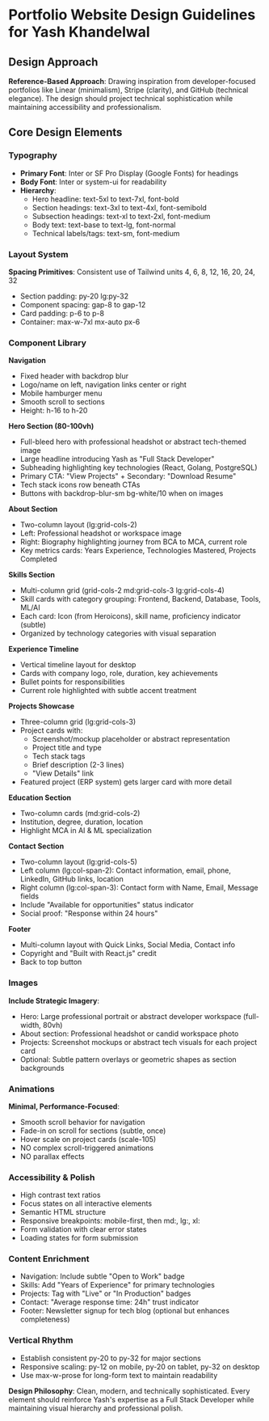 # Portfolio Website Design Guidelines for Yash Khandelwal

## Design Approach
**Reference-Based Approach**: Drawing inspiration from developer-focused portfolios like Linear (minimalism), Stripe (clarity), and GitHub (technical elegance). The design should project technical sophistication while maintaining accessibility and professionalism.

## Core Design Elements

### Typography
- **Primary Font**: Inter or SF Pro Display (Google Fonts) for headings
- **Body Font**: Inter or system-ui for readability
- **Hierarchy**:
  - Hero headline: text-5xl to text-7xl, font-bold
  - Section headings: text-3xl to text-4xl, font-semibold
  - Subsection headings: text-xl to text-2xl, font-medium
  - Body text: text-base to text-lg, font-normal
  - Technical labels/tags: text-sm, font-medium

### Layout System
**Spacing Primitives**: Consistent use of Tailwind units 4, 6, 8, 12, 16, 20, 24, 32
- Section padding: py-20 lg:py-32
- Component spacing: gap-8 to gap-12
- Card padding: p-6 to p-8
- Container: max-w-7xl mx-auto px-6

### Component Library

**Navigation**
- Fixed header with backdrop blur
- Logo/name on left, navigation links center or right
- Mobile hamburger menu
- Smooth scroll to sections
- Height: h-16 to h-20

**Hero Section (80-100vh)**
- Full-bleed hero with professional headshot or abstract tech-themed image
- Large headline introducing Yash as "Full Stack Developer"
- Subheading highlighting key technologies (React, Golang, PostgreSQL)
- Primary CTA: "View Projects" + Secondary: "Download Resume"
- Tech stack icons row beneath CTAs
- Buttons with backdrop-blur-sm bg-white/10 when on images

**About Section**
- Two-column layout (lg:grid-cols-2)
- Left: Professional headshot or workspace image
- Right: Biography highlighting journey from BCA to MCA, current role
- Key metrics cards: Years Experience, Technologies Mastered, Projects Completed

**Skills Section**
- Multi-column grid (grid-cols-2 md:grid-cols-3 lg:grid-cols-4)
- Skill cards with category grouping: Frontend, Backend, Database, Tools, ML/AI
- Each card: Icon (from Heroicons), skill name, proficiency indicator (subtle)
- Organized by technology categories with visual separation

**Experience Timeline**
- Vertical timeline layout for desktop
- Cards with company logo, role, duration, key achievements
- Bullet points for responsibilities
- Current role highlighted with subtle accent treatment

**Projects Showcase**
- Three-column grid (lg:grid-cols-3)
- Project cards with:
  - Screenshot/mockup placeholder or abstract representation
  - Project title and type
  - Tech stack tags
  - Brief description (2-3 lines)
  - "View Details" link
- Featured project (ERP system) gets larger card with more detail

**Education Section**
- Two-column cards (md:grid-cols-2)
- Institution, degree, duration, location
- Highlight MCA in AI & ML specialization

**Contact Section**
- Two-column layout (lg:grid-cols-5)
- Left column (lg:col-span-2): Contact information, email, phone, LinkedIn, GitHub links, location
- Right column (lg:col-span-3): Contact form with Name, Email, Message fields
- Include "Available for opportunities" status indicator
- Social proof: "Response within 24 hours"

**Footer**
- Multi-column layout with Quick Links, Social Media, Contact info
- Copyright and "Built with React.js" credit
- Back to top button

### Images
**Include Strategic Imagery**:
- Hero: Large professional portrait or abstract developer workspace (full-width, 80vh)
- About section: Professional headshot or candid workspace photo
- Projects: Screenshot mockups or abstract tech visuals for each project card
- Optional: Subtle pattern overlays or geometric shapes as section backgrounds

### Animations
**Minimal, Performance-Focused**:
- Smooth scroll behavior for navigation
- Fade-in on scroll for sections (subtle, once)
- Hover scale on project cards (scale-105)
- NO complex scroll-triggered animations
- NO parallax effects

### Accessibility & Polish
- High contrast text ratios
- Focus states on all interactive elements
- Semantic HTML structure
- Responsive breakpoints: mobile-first, then md:, lg:, xl:
- Form validation with clear error states
- Loading states for form submission

### Content Enrichment
- Navigation: Include subtle "Open to Work" badge
- Skills: Add "Years of Experience" for primary technologies
- Projects: Tag with "Live" or "In Production" badges
- Contact: "Average response time: 24h" trust indicator
- Footer: Newsletter signup for tech blog (optional but enhances completeness)

### Vertical Rhythm
- Establish consistent py-20 to py-32 for major sections
- Responsive scaling: py-12 on mobile, py-20 on tablet, py-32 on desktop
- Use max-w-prose for long-form text to maintain readability

**Design Philosophy**: Clean, modern, and technically sophisticated. Every element should reinforce Yash's expertise as a Full Stack Developer while maintaining visual hierarchy and professional polish.